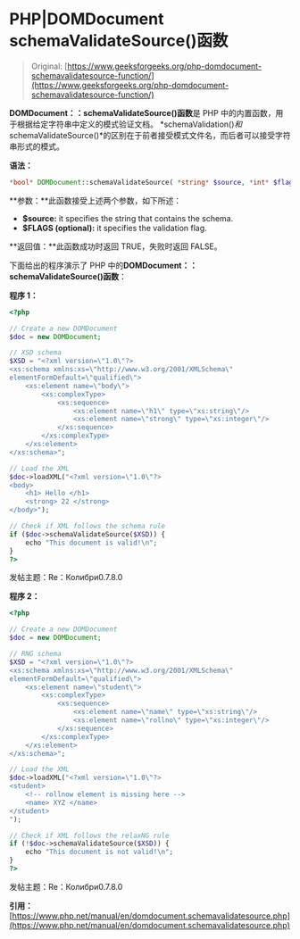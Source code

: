 # PHP|DOMDocument schemaValidateSource()函数

> Original: [https://www.geeksforgeeks.org/php-domdocument-schemavalidatesource-function/](https://www.geeksforgeeks.org/php-domdocument-schemavalidatesource-function/)

**DOMDocument：：schemaValidateSource()函数**是 PHP 中的内置函数，用于根据给定字符串中定义的模式验证文档。 *schemaValidation()*和*schemaValidateSource()*的区别在于前者接受模式文件名，而后者可以接受字符串形式的模式。

**语法：**

```php
*bool* DOMDocument::schemaValidateSource( *string* $source, *int* $flags = 0 )
```

**参数：**此函数接受上述两个参数，如下所述：

*   **$source:** it specifies the string that contains the schema.
*   **$FLAGS (optional):** it specifies the validation flag.

**返回值：**此函数成功时返回 TRUE，失败时返回 FALSE。

下面给出的程序演示了 PHP 中的**DOMDocument：：schemaValidateSource()函数**：

**程序 1：**

```php
<?php

// Create a new DOMDocument
$doc = new DOMDocument;

// XSD schema
$XSD = "<?xml version=\"1.0\"?>
<xs:schema xmlns:xs=\"http://www.w3.org/2001/XMLSchema\"
elementFormDefault=\"qualified\">
    <xs:element name=\"body\">
        <xs:complexType>
            <xs:sequence>
                <xs:element name=\"h1\" type=\"xs:string\"/>
                <xs:element name=\"strong\" type=\"xs:integer\"/>
            </xs:sequence>
        </xs:complexType>
    </xs:element>
</xs:schema>";

// Load the XML
$doc->loadXML("<?xml version=\"1.0\"?>
<body>
    <h1> Hello </h1>
    <strong> 22 </strong>
</body>");

// Check if XML follows the schema rule
if ($doc->schemaValidateSource($XSD)) {
    echo "This document is valid!\n";
}
?>
```

发帖主题：Re：Колибри0.7.8.0

**程序 2：**

```php
<?php

// Create a new DOMDocument
$doc = new DOMDocument;

// RNG schema
$XSD = "<?xml version=\"1.0\"?>
<xs:schema xmlns:xs=\"http://www.w3.org/2001/XMLSchema\"
elementFormDefault=\"qualified\">
    <xs:element name=\"student\">
        <xs:complexType>
            <xs:sequence>
                <xs:element name=\"name\" type=\"xs:string\"/>
                <xs:element name=\"rollno\" type=\"xs:integer\"/>
            </xs:sequence>
        </xs:complexType>
    </xs:element>
</xs:schema>";

// Load the XML
$doc->loadXML("<?xml version=\"1.0\"?>
<student> 
    <!-- rollnow element is missing here -->
    <name> XYZ </name>
</student>
");

// Check if XML follows the relaxNG rule
if (!$doc->schemaValidateSource($XSD)) {
    echo "This document is not valid!\n";
}
?>
```

发帖主题：Re：Колибри0.7.8.0

**引用：**[https://www.php.net/manual/en/domdocument.schemavalidatesource.php](https://www.php.net/manual/en/domdocument.schemavalidatesource.php)